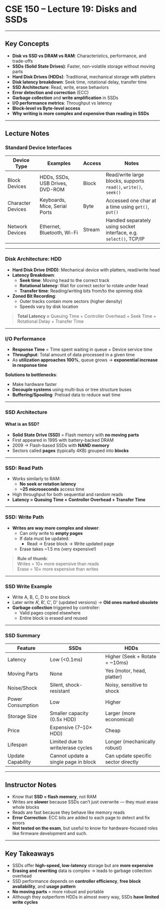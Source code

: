 # CSE 150 – Lecture 19: Disks and SSDs

---

## Key Concepts

- **Disk vs SSD vs DRAM vs RAM**: Characteristics, performance, and trade-offs  
- **SSDs (Solid State Drives)**: Faster, non-volatile storage without moving parts  
- **Hard Disk Drives (HDDs)**: Traditional, mechanical storage with platters  
- **Disk latency breakdown**: Seek time, rotational delay, transfer time  
- **SSD Architecture**: Read, write, erase behaviors  
- **Error detection and correction** (ECC)  
- **Garbage collection** and **write amplification** in SSDs  
- **I/O performance metrics**: Throughput vs latency  
- **Block-level vs Byte-level access**  
- **Why writing is more complex and expensive than reading in SSDs**  

---

## Lecture Notes

### Standard Device Interfaces

| Device Type       | Examples                        | Access | Notes                                                                 |
|------------------|----------------------------------|--------|-----------------------------------------------------------------------|
| Block Devices     | HDDs, SSDs, USB Drives, DVD-ROM | Block  | Read/write large blocks, supports `read()`, `write()`, `seek()`       |
| Character Devices | Keyboards, Mice, Serial Ports    | Byte   | Accessed one char at a time using `get()`, `put()`                    |
| Network Devices   | Ethernet, Bluetooth, Wi-Fi       | Stream | Handled separately using socket interface, e.g. `select()`, TCP/IP    |

---

### Disk Architecture: HDD

- **Hard Disk Drive (HDD)**: Mechanical device with platters, read/write head
- **Latency Breakdown**:
  - **Seek time**: Moving head to the correct track
  - **Rotational latency**: Wait for correct sector to rotate under head
  - **Transfer time**: Reading/writing bits from/to the spinning disk
- **Zoned Bit Recording**:
  - Outer tracks contain more sectors (higher density)
  - Speeds vary by disk location

> **Total Latency =** Queuing Time + Controller Overhead + Seek Time + Rotational Delay + Transfer Time

---

### I/O Performance

- **Response Time** = Time spent waiting in queue + Device service time
- **Throughput**: Total amount of data processed in a given time
- As **utilization approaches 100%**, queue grows → **exponential increase in response time**

**Solutions to bottlenecks**:
- Make hardware faster  
- **Decouple systems** using multi-bus or tree structure buses  
- **Buffering/Spooling**: Preload data to reduce wait time  

---

### SSD Architecture

#### What is an SSD?

- **Solid State Drive (SSD)** = Flash memory with **no moving parts**
- First appeared in 1995 with battery-backed DRAM  
- 2009 → Flash-based SSDs with **NAND memory**  
- Sectors called **pages** (typically 4KB) grouped into **blocks**  

---

### SSD: Read Path

- Works similarly to RAM:
  - **No seek or rotation latency**
  - **~25 microseconds** access time
- High throughput for both sequential and random reads  
- **Latency = Queuing Time + Controller Overhead + Transfer Time**

---

### SSD: Write Path

- **Writes are way more complex and slower**:
  - Can only write to **empty pages**
  - If data must be updated:
    - Read → Erase block → Write updated page
  - Erase takes ~1.5 ms (very expensive!)

> **Rule of thumb**:  
> Writes = 10× more expensive than reads  
> Erase = 10× more expensive than writes

---

### SSD Write Example

- Write A, B, C, D to one block  
- Later write A’, B’, C’, D’ (updated versions) → **Old ones marked obsolete**  
- **Garbage collection** triggered by controller:
  - Valid pages copied elsewhere
  - Entire block is erased and reused

---

### SSD Summary

| Feature              | SSDs                                 | HDDs                                 |
|----------------------|---------------------------------------|--------------------------------------|
| Latency              | Low (<0.1ms)                          | Higher (Seek + Rotate = ~10ms)       |
| Moving Parts         | None                                  | Yes (motor, head, platter)           |
| Noise/Shock          | Silent, shock-resistant               | Noisy, sensitive to shock            |
| Power Consumption    | Low                                   | Higher                               |
| Storage Size         | Smaller capacity (0.5x HDD)           | Larger (more economical)             |
| Price                | Expensive (7–10× HDD)                 | Cheap                                |
| Lifespan             | Limited due to write/erase cycles     | Longer (mechanically robust)         |
| Update Capability    | Cannot update a single page in block  | Can update specific sector directly  |

---

## Instructor Notes

- Know that **SSD = flash memory**, not RAM  
- Writes are **slower** because SSDs can’t just overwrite — they must erase whole blocks  
- Reads are fast because they behave like memory reads  
- **Error Correction**: ECC bits are added to each page to detect and fix errors  
- **Not tested on the exam**, but useful to know for hardware-focused roles like firmware development and such.

---

## Key Takeaways

- SSDs offer **high-speed, low-latency** storage but are **more expensive**
- **Erasing and rewriting** data is complex → leads to garbage collection overhead
- SSD performance depends on **controller efficiency**, **free block availability**, and **usage pattern**
- **No moving parts** = more robust and portable
- Although they outperform HDDs in almost every way, SSDs **have limited write cycles**